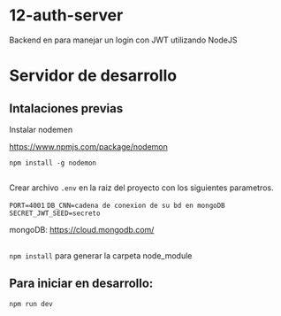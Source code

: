 # 12-auth-server
 Backend en para manejar un login con JWT utilizando NodeJS


# Servidor de desarrollo

## Intalaciones previas

Instalar nodemen

https://www.npmjs.com/package/nodemon

`npm install -g nodemon`

## 

Crear archivo `.env` en la raiz del proyecto con los siguientes parametros.

`PORT=4001`
`DB_CNN=cadena de conexion de su bd en mongoDB`
`SECRET_JWT_SEED=secreto`

mongoDB: https://cloud.mongodb.com/

##

`npm install` para generar la carpeta node_module

## Para iniciar en desarrollo:

`npm run dev`
